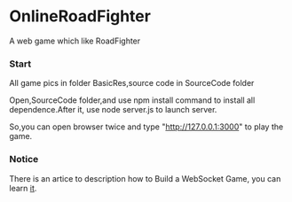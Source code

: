 # OnlineRoadFighter
A web game which like RoadFighter

### Start
All game pics in folder BasicRes,source code in SourceCode folder

Open,SourceCode folder,and use npm install command to install all dependence.After it, use node server.js to launch server.

So,you can open browser twice and type "http://127.0.0.1:3000" to play the game.

### Notice
There is an artice to description how to Build a WebSocket Game, you can learn [it](https://github.com/SangLiang/Blog/issues/16).

